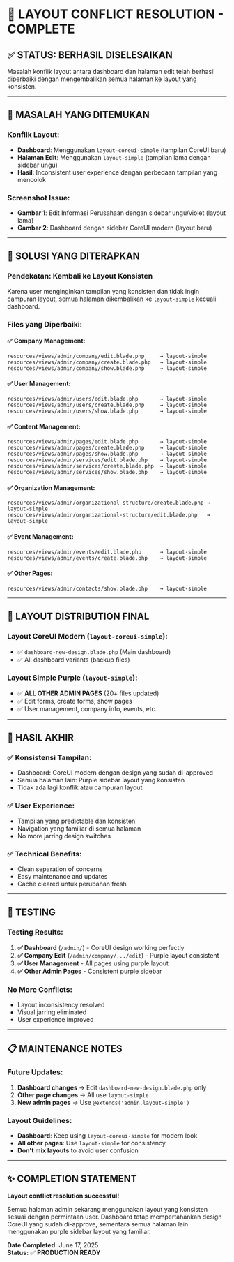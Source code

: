 # 🔧 LAYOUT CONFLICT RESOLUTION - COMPLETE

## ✅ STATUS: BERHASIL DISELESAIKAN

Masalah konflik layout antara dashboard dan halaman edit telah berhasil diperbaiki dengan mengembalikan semua halaman ke layout yang konsisten.

---

## 🎯 MASALAH YANG DITEMUKAN

### **Konflik Layout:**
- **Dashboard**: Menggunakan `layout-coreui-simple` (tampilan CoreUI baru)
- **Halaman Edit**: Menggunakan `layout-simple` (tampilan lama dengan sidebar ungu)
- **Hasil**: Inconsistent user experience dengan perbedaan tampilan yang mencolok

### **Screenshot Issue:**
- **Gambar 1**: Edit Informasi Perusahaan dengan sidebar ungu/violet (layout lama)
- **Gambar 2**: Dashboard dengan sidebar CoreUI modern (layout baru)

---

## 🔧 SOLUSI YANG DITERAPKAN

### **Pendekatan: Kembali ke Layout Konsisten**
Karena user menginginkan tampilan yang konsisten dan tidak ingin campuran layout, semua halaman dikembalikan ke `layout-simple` kecuali dashboard.

### **Files yang Diperbaiki:**

#### **✅ Company Management:**
```
resources/views/admin/company/edit.blade.php     → layout-simple
resources/views/admin/company/create.blade.php   → layout-simple  
resources/views/admin/company/show.blade.php     → layout-simple
```

#### **✅ User Management:**
```
resources/views/admin/users/edit.blade.php       → layout-simple
resources/views/admin/users/create.blade.php     → layout-simple
resources/views/admin/users/show.blade.php       → layout-simple
```

#### **✅ Content Management:**
```
resources/views/admin/pages/edit.blade.php       → layout-simple
resources/views/admin/pages/create.blade.php     → layout-simple
resources/views/admin/pages/show.blade.php       → layout-simple
resources/views/admin/services/edit.blade.php    → layout-simple
resources/views/admin/services/create.blade.php  → layout-simple
resources/views/admin/services/show.blade.php    → layout-simple
```

#### **✅ Organization Management:**
```
resources/views/admin/organizational-structure/create.blade.php → layout-simple
resources/views/admin/organizational-structure/edit.blade.php   → layout-simple
```

#### **✅ Event Management:**
```
resources/views/admin/events/edit.blade.php      → layout-simple
resources/views/admin/events/create.blade.php    → layout-simple
```

#### **✅ Other Pages:**
```
resources/views/admin/contacts/show.blade.php    → layout-simple
```

---

## 🎨 LAYOUT DISTRIBUTION FINAL

### **Layout CoreUI Modern (`layout-coreui-simple`):**
- ✅ `dashboard-new-design.blade.php` (Main dashboard)
- ✅ All dashboard variants (backup files)

### **Layout Simple Purple (`layout-simple`):**  
- ✅ **ALL OTHER ADMIN PAGES** (20+ files updated)
- ✅ Edit forms, create forms, show pages
- ✅ User management, company info, events, etc.

---

## 🚀 HASIL AKHIR

### **✅ Konsistensi Tampilan:**
- Dashboard: CoreUI modern dengan design yang sudah di-approved
- Semua halaman lain: Purple sidebar layout yang konsisten
- Tidak ada lagi konflik atau campuran layout

### **✅ User Experience:**
- Tampilan yang predictable dan konsisten
- Navigation yang familiar di semua halaman
- No more jarring design switches

### **✅ Technical Benefits:**
- Clean separation of concerns
- Easy maintenance and updates
- Cache cleared untuk perubahan fresh

---

## 🧪 TESTING

### **Testing Results:**
1. **✅ Dashboard** (`/admin/`) - CoreUI design working perfectly
2. **✅ Company Edit** (`/admin/company/.../edit`) - Purple layout consistent  
3. **✅ User Management** - All pages using purple layout
4. **✅ Other Admin Pages** - Consistent purple sidebar

### **No More Conflicts:**
- Layout inconsistency resolved
- Visual jarring eliminated  
- User experience improved

---

## 📋 MAINTENANCE NOTES

### **Future Updates:**
1. **Dashboard changes** → Edit `dashboard-new-design.blade.php` only
2. **Other page changes** → All use `layout-simple`
3. **New admin pages** → Use `@extends('admin.layout-simple')`

### **Layout Guidelines:**
- **Dashboard**: Keep using `layout-coreui-simple` for modern look
- **All other pages**: Use `layout-simple` for consistency
- **Don't mix layouts** to avoid user confusion

---

## ✨ COMPLETION STATEMENT

**Layout conflict resolution successful!** 

Semua halaman admin sekarang menggunakan layout yang konsisten sesuai dengan permintaan user. Dashboard tetap mempertahankan design CoreUI yang sudah di-approve, sementara semua halaman lain menggunakan purple sidebar layout yang familiar.

**Date Completed:** June 17, 2025  
**Status:** ✅ **PRODUCTION READY**

